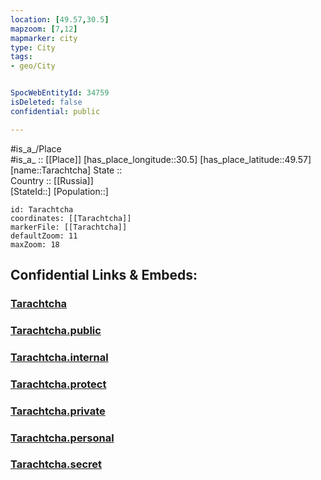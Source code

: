 ```yaml
---
location: [49.57,30.5] 
mapzoom: [7,12] 
mapmarker: city 
type: City
tags:
- geo/City


SpocWebEntityId: 34759
isDeleted: false
confidential: public

---
```

#is_a_/Place  
#is_a_ :: [[Place]] 
[has_place_longitude::30.5] 
[has_place_latitude::49.57] 
[name::Tarachtcha] 
State ::  
Country :: [[Russia]]  
[StateId::] 
[Population::] 



```leaflet
id: Tarachtcha
coordinates: [[Tarachtcha]] 
markerFile: [[Tarachtcha]] 
defaultZoom: 11 
maxZoom: 18
```


## Confidential Links & Embeds: 

### [Tarachtcha](/_Standards/Earth/Continent/Europe/Europe~East/Ukraine/Regions~Ukraine/Kiev/City/Tarachtcha.md) 

### [Tarachtcha.public](/_public/Earth/Continent/Europe/Europe~East/Ukraine/Regions~Ukraine/Kiev/City/Tarachtcha.public.md) 

### [Tarachtcha.internal](/_internal/Earth/Continent/Europe/Europe~East/Ukraine/Regions~Ukraine/Kiev/City/Tarachtcha.internal.md) 

### [Tarachtcha.protect](/_protect/Earth/Continent/Europe/Europe~East/Ukraine/Regions~Ukraine/Kiev/City/Tarachtcha.protect.md) 

### [Tarachtcha.private](/_private/Earth/Continent/Europe/Europe~East/Ukraine/Regions~Ukraine/Kiev/City/Tarachtcha.private.md) 

### [Tarachtcha.personal](/_personal/Earth/Continent/Europe/Europe~East/Ukraine/Regions~Ukraine/Kiev/City/Tarachtcha.personal.md) 

### [Tarachtcha.secret](/_secret/Earth/Continent/Europe/Europe~East/Ukraine/Regions~Ukraine/Kiev/City/Tarachtcha.secret.md)

